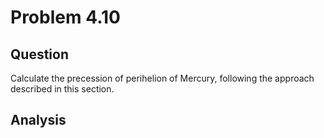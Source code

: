 # Problem 4.10
## Question
Calculate the precession of perihelion of Mercury, following the approach described in this section.

## Analysis

